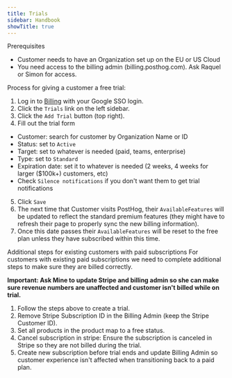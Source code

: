 ```yaml
---
title: Trials
sidebar: Handbook
showTitle: true
---
```



Prerequisites
- Customer needs to have an Organization set up on the EU or US Cloud
- You need access to the billing admin (billing.posthog.com).  Ask Raquel or Simon for access.

Process for giving a customer a free trial:
1. Log in to [Billing](https://billing.posthog.com/admin/) with your Google SSO login.
2. Click the `Trials` link on the left sidebar.
3. Click the `Add Trial` button (top right).
4. Fill out the trial form
  - Customer: search for customer by Organization Name or ID
  - Status: set to `Active`
  - Target: set to whatever is needed (paid, teams, enterprise)
  - Type: set to `Standard`
  - Expiration date: set it to whatever is needed (2 weeks, 4 weeks for larger ($100k+) customers, etc)
  - Check `Silence notifications` if you don't want them to get trial notifications
5. Click `Save`
6. The next time that Customer visits PostHog, their `AvailableFeatures` will be updated to reflect the standard premium features (they might have to refresh their page to properly sync the new billing information).
7. Once this date passes their `AvailableFeatures` will be reset to the free plan unless they have subscribed within this time.

Additional steps for existing customers with paid subscriptions
For customers with existing paid subscriptions we need to complete additional steps to make sure they are billed correctly. 

**Important: Ask Mine to update Stripe and billing admin so she can make sure revenue numbers are unaffected and customer isn't billed while on trial.**

1. Follow the steps above to create a trial.
2. Remove Stripe Subscription ID in the Billing Admin (keep the Stripe Customer ID).
3. Set all products in the product map to a free status.
4. Cancel subscription in stripe: Ensure the subscription is canceled in Stripe so they are not billed during the trial.
5. Create new subscription before trial ends and update Billing Admin so customer experience isn't affected when transitioning back to a paid plan.
   

